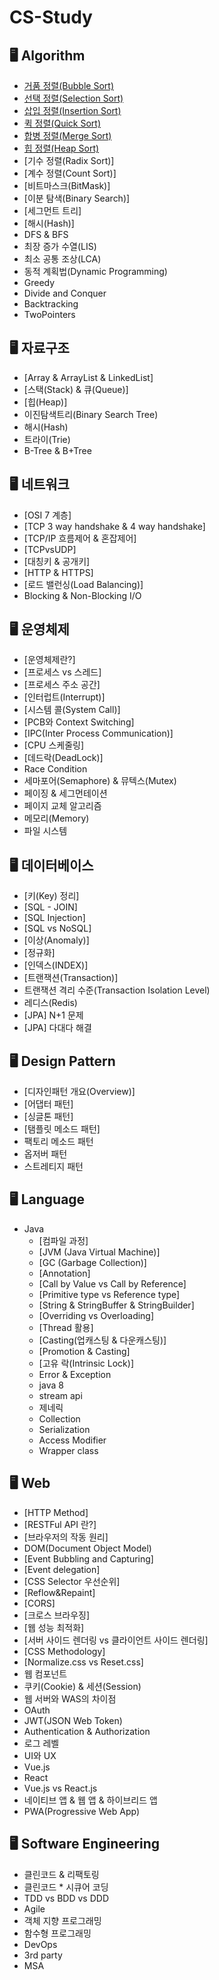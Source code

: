 # CS-Study

## 🖥️ Algorithm

- [거품 정렬(Bubble Sort)](https://github.com/zionlee0927/CS-Study/blob/main/Algorithm/%EA%B1%B0%ED%92%88%EC%A0%95%EB%A0%AC.md)
- [선택 정렬(Selection Sort)](https://github.com/zionlee0927/CS-Study/blob/main/Algorithm/%EC%84%A0%ED%83%9D%EC%A0%95%EB%A0%AC.md)
- [삽입 정렬(Insertion Sort)](https://github.com/zionlee0927/CS-Study/blob/main/Algorithm/%EC%82%BD%EC%9E%85%EC%A0%95%EB%A0%AC.md)
- [퀵 정렬(Quick Sort)](https://github.com/zionlee0927/CS-Study/blob/main/Algorithm/%ED%80%B5%EC%A0%95%EB%A0%AC.md)
- [합병 정렬(Merge Sort)](https://github.com/zionlee0927/CS-Study/blob/main/Algorithm/%ED%95%A9%EB%B3%91%EC%A0%95%EB%A0%AC.md)
- [힙 정렬(Heap Sort)](https://github.com/zionlee0927/CS-Study/blob/main/Algorithm/%ED%9E%99%EC%A0%95%EB%A0%AC.md)
- [기수 정렬(Radix Sort)]
- [계수 정렬(Count Sort)]
- [비트마스크(BitMask)]
- [이분 탐색(Binary Search)]
- [세그먼트 트리]
- [해시(Hash)]
- DFS & BFS
- 최장 증가 수열(LIS)
- 최소 공통 조상(LCA)
- 동적 계획법(Dynamic Programming)
- Greedy
- Divide and Conquer
- Backtracking
- TwoPointers



## 🖥️ 자료구조

- [Array & ArrayList & LinkedList]
- [스택(Stack) & 큐(Queue)]
- [힙(Heap)]
- 이진탐색트리(Binary Search Tree)
- 해시(Hash)
- 트라이(Trie)
- B-Tree & B+Tree



## 🖥️ 네트워크

- [OSI 7 계층]
- [TCP 3 way handshake & 4 way handshake]
- [TCP/IP 흐름제어 & 혼잡제어]
- [TCPvsUDP]
- [대칭키 & 공개키]
- [HTTP & HTTPS]
- [로드 밸런싱(Load Balancing)]
- Blocking & Non-Blocking I/O

  

## 🖥️ 운영체제

- [운영체제란?]
- [프로세스 vs 스레드]
- [프로세스 주소 공간]
- [인터럽트(Interrupt)]
- [시스템 콜(System Call)]
- [PCB와 Context Switching]
- [IPC(Inter Process Communication)]
- [CPU 스케줄링]
- [데드락(DeadLock)]
- Race Condition
- 세마포어(Semaphore) & 뮤텍스(Mutex)
- 페이징 & 세그먼테이션
- 페이지 교체 알고리즘
- 메모리(Memory)
- 파일 시스템



## 🖥️ 데이터베이스

- [키(Key) 정리]
- [SQL - JOIN]
- [SQL Injection]
- [SQL vs NoSQL]
- [이상(Anomaly)]
- [정규화]
- [인덱스(INDEX)]
- [트랜잭션(Transaction)]
- 트랜잭션 격리 수준(Transaction Isolation Level)
- 레디스(Redis)
- [JPA] N+1 문제
- [JPA] 다대다 해결



## 🖥️ Design Pattern

- [디자인패턴 개요(Overview)]
- [어댑터 패턴]
- [싱글톤 패턴]
- [탬플릿 메소드 패턴]
- 팩토리 메소드 패턴
- 옵저버 패턴
- 스트레티지 패턴


## 🖥️ Language

- Java
  - [컴파일 과정]
  - [JVM (Java Virtual Machine)]
  - [GC (Garbage Collection)]
  - [Annotation]
  - [Call by Value vs Call by Reference]
  - [Primitive type vs Reference type]
  - [String & StringBuffer & StringBuilder]
  - [Overriding vs Overloading]
  - [Thread 활용]
  - [Casting(업캐스팅 & 다운캐스팅)]
  - [Promotion & Casting]
  - [고유 락(Intrinsic Lock)]
  - Error & Exception
  - java 8
  - stream api
  - 제네릭
  - Collection
  - Serialization
  - Access Modifier
  - Wrapper class


## 🖥️ Web

- [HTTP Method]
- [RESTFul API 란?]
- [브라우저의 작동 원리]
- DOM(Document Object Model)
- [Event Bubbling and Capturing]
- [Event delegation]
- [CSS Selector 우선순위]
- [Reflow&Repaint]
- [CORS]
- [크로스 브라우징]
- [웹 성능 최적화]
- [서버 사이드 렌더링 vs 클라이언트 사이드 렌더링]
- [CSS Methodology]
- [Normalize.css vs Reset.css]
- 웹 컴포넌트
- 쿠키(Cookie) & 세션(Session)
- 웹 서버와 WAS의 차이점
- OAuth
- JWT(JSON Web Token)
- Authentication & Authorization
- 로그 레벨
- UI와 UX
- Vue.js
- React
- Vue.js vs React.js
- 네이티브 앱 & 웹 앱 & 하이브리드 앱
- PWA(Progressive Web App)

## 🖥️ Software Engineering

- 클린코드 & 리팩토링
- 클린코드 * 시큐어 코딩
- TDD vs BDD vs DDD
- Agile
- 객체 지향 프로그래밍
- 함수형 프로그래밍
- DevOps
- 3rd party
- MSA
